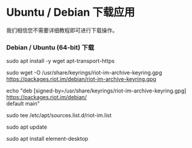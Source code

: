 # <i class="fab fa-ubuntu"></i> Ubuntu / Debian 下载应用
我们相信您不需要详细教程即可进行下载操作。

### Debian / Ubuntu (64-bit) 下载

sudo apt install -y wget apt-transport-https

sudo wget -O /usr/share/keyrings/riot-im-archive-keyring.gpg https://packages.riot.im/debian/riot-im-archive-keyring.gpg

echo "deb [signed-by=/usr/share/keyrings/riot-im-archive-keyring.gpg] https://packages.riot.im/debian/  
default main" 

sudo tee /etc/apt/sources.list.d/riot-im.list

sudo apt update

sudo apt install element-desktop